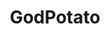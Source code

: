 ---
title: "GodPotato"
description: "Windows local privilege escalation exploit that uses DCOM for unauthorized access escalation to SYSTEM privileges on Windows 7-11 and Server 2008-2022."
platforms: ["windows"]
categories: ["PrivEsc", "Windows"]
tags: ["privilege-escalation", "dcom", "potato-family", "windows-exploits", "local-exploit"]
github: "https://github.com/BeichenDream/GodPotato"
documentation: "https://github.com/BeichenDream/GodPotato/blob/master/README.md"
---